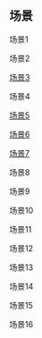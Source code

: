## 场景

场景1

场景2

[场景3](01开头.md)

场景4

[场景5](02木柚.md)

[场景6](02木柚.md)

[场景7](01开头.md)

场景8

场景9

场景10

场景11

场景12

场景13

场景14

场景15

场景16
